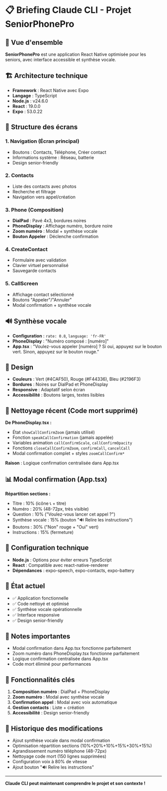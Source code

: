 # 📋 Briefing Claude CLI - Projet SeniorPhonePro

## 🎯 Vue d'ensemble
**SeniorPhonePro** est une application React Native optimisée pour les seniors, avec interface accessible et synthèse vocale.

## 🏗️ Architecture technique
- **Framework** : React Native avec Expo
- **Langage** : TypeScript
- **Node.js** : v24.6.0
- **React** : 19.0.0
- **Expo** : 53.0.22

## 📱 Structure des écrans

### 1. Navigation (Écran principal)
- Boutons : Contacts, Téléphone, Créer contact
- Informations système : Réseau, batterie
- Design senior-friendly

### 2. Contacts
- Liste des contacts avec photos
- Recherche et filtrage
- Navigation vers appel/création

### 3. Phone (Composition)
- **DialPad** : Pavé 4x3, bordures noires
- **PhoneDisplay** : Affichage numéro, bordure noire
- **Zoom numéro** : Modal + synthèse vocale
- **Bouton Appeler** : Déclenche confirmation

### 4. CreateContact
- Formulaire avec validation
- Clavier virtuel personnalisé
- Sauvegarde contacts

### 5. CallScreen
- Affichage contact sélectionné
- Boutons "Appeler"/"Annuler"
- Modal confirmation + synthèse vocale

## 🔊 Synthèse vocale
- **Configuration** : `rate: 0.8`, `language: 'fr-FR'`
- **PhoneDisplay** : "Numéro composé : [numéro]"
- **App.tsx** : "Voulez-vous appeler [numéro] ? Si oui, appuyez sur le bouton vert. Sinon, appuyez sur le bouton rouge."

## 🎨 Design
- **Couleurs** : Vert (#4CAF50), Rouge (#F44336), Bleu (#2196F3)
- **Bordures** : Noires sur DialPad et PhoneDisplay
- **Responsive** : Adaptatif selon écran
- **Accessibilité** : Boutons larges, textes lisibles

## 🧹 Nettoyage récent (Code mort supprimé)
**De PhoneDisplay.tsx :**
- État `showCallConfirmZoom` (jamais utilisé)
- Fonction `speakCallConfirmation` (jamais appelée)
- Variables animation `callConfirmScale`, `callConfirmOpacity`
- Fonctions `closeCallConfirmZoom`, `confirmCall`, `cancelCall`
- Modal confirmation complet + styles `zoomCallConfirm*`

**Raison** : Logique confirmation centralisée dans App.tsx

## 📊 Modal confirmation (App.tsx)
**Répartition sections :**
- Titre : 10% (icône 📞 + titre)
- Numéro : 20% (48-72px, très visible)
- Question : 10% ("Voulez-vous lancer cet appel ?")
- Synthèse vocale : 15% (bouton "🔊 Relire les instructions")
- Boutons : 30% ("Non" rouge + "Oui" vert)
- Instructions : 15% (fermeture)

## 🔧 Configuration technique
- **Node.js** : Options pour éviter erreurs TypeScript
- **React** : Compatible avec react-native-renderer
- **Dépendances** : expo-speech, expo-contacts, expo-battery

## 🚀 État actuel
- ✅ Application fonctionnelle
- ✅ Code nettoyé et optimisé
- ✅ Synthèse vocale opérationnelle
- ✅ Interface responsive
- ✅ Design senior-friendly

## 📝 Notes importantes
- Modal confirmation dans App.tsx fonctionne parfaitement
- Zoom numéro dans PhoneDisplay.tsx fonctionne parfaitement
- Logique confirmation centralisée dans App.tsx
- Code mort éliminé pour performances

## 🎯 Fonctionnalités clés
1. **Composition numéro** : DialPad + PhoneDisplay
2. **Zoom numéro** : Modal avec synthèse vocale
3. **Confirmation appel** : Modal avec voix automatique
4. **Gestion contacts** : Liste + création
5. **Accessibilité** : Design senior-friendly

## 🔄 Historique des modifications
- Ajout synthèse vocale dans modal confirmation
- Optimisation répartition sections (10%+20%+10%+15%+30%+15%)
- Agrandissement numéro téléphone (48-72px)
- Nettoyage code mort (150 lignes supprimées)
- Configuration voix à 80% de vitesse
- Ajout bouton "🔊 Relire les instructions"

---
**Claude CLI peut maintenant comprendre le projet et son contexte !**
